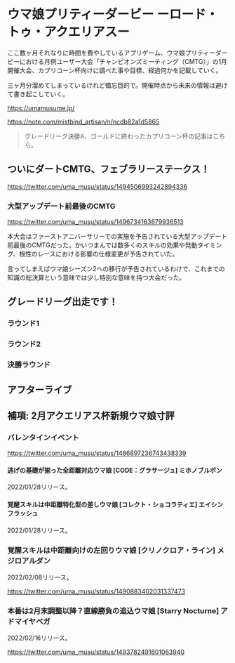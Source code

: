 # ウマ娘プリティーダービー ーロード・トゥ・アクエリアスー

ここ数ヶ月それなりに時間を費やしているアプリゲーム、ウマ娘プリティーダービーにおける月例ユーザー大会「チャンピオンズミーティング（CMTG）」の1月開催大会、カプリコーン杯向けに調べた事や目標、経過何かを記載していく。

三ヶ月分溜めてしまっているけれど備忘目的で。開催時点から未来の情報は避けて書き起こしていく。

<https://umamusume.jp/>

<https://note.com/mistbind_artisan/n/ncdb82a1d5865>

> グレードリーグ決勝A、ゴールドに終わったカプリコーン杯の記事はこちら。

## ついにダートCMTG、フェブラリーステークス！

<https://twitter.com/uma_musu/status/1494506993242894336>

### 大型アップデート前最後のCMTG

<https://twitter.com/uma_musu/status/1496734163679936513>

本大会はファーストアニバーサリーでの実施を予告されている大型アップデート前最後のCMTGだった。かいつまんでは数多くのスキルの効果や発動タイミング、根性のレースにおける影響の仕様変更が予告されていた。

言ってしまえばウマ娘シーズン2への移行が予告されているわけで、これまでの知識の総決算という意味では少し特別な意味を持つ大会だった。

## グレードリーグ出走です！

### ラウンド1

### ラウンド2

### 決勝ラウンド

## アフターライブ

## 補項: 2月アクエリアス杯新規ウマ娘寸評

### バレンタインイベント

<https://twitter.com/uma_musu/status/1486897236743438339>

#### 逃げの基礎が揃った全距離対応ウマ娘 [CODE：グラサージュ] ミホノブルボン

2022/01/28リリース。

#### 覚醒スキルは中距離特化型の差しウマ娘 [コレクト・ショコラティエ] エイシンフラッシュ

2022/01/28リリース。

### 覚醒スキルは中距離向けの左回りウマ娘 [クリノクロア・ライン] メジロアルダン

2022/02/08リリース。

<https://twitter.com/uma_musu/status/1490883402031337473>

### 本番は2月末調整以降？直線勝負の追込ウマ娘 [Starry Nocturne] アドマイヤベガ

2022/02/16リリース。

<https://twitter.com/uma_musu/status/1493782491601063940>

